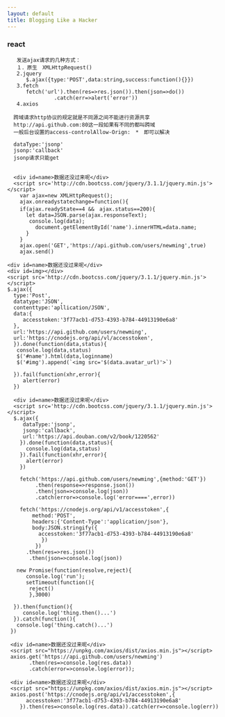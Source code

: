 ```yaml
---
layout: default
title: Blogging Like a Hacker
---
```



### react
       发送ajax请求的几种方式：
       １．原生　XMLHttpRequest()
       2.jquery
          $.ajax({type:'POST',data:string,success:function(){}})
       3.fetch
          fetch('url').then(res=>res.json()).then(json=>do())
                   .catch(err=>alert('error'))
       4.axios

      跨域请求http协议的规定就是不同源之间不能进行资源共享
      http://api.github.com:80这一段如果有不同的都叫跨域
      一般后台设置的access-controlAllow-Orign:　*　即可以解决

      dataType:'jsonp'
      jsonp:'callback'
      jsonp请求只能get

      
      <div id=name>数据还没过来呢</div>
      <script src='http://cdn.bootcss.com/jquery/3.1.1/jquery.min.js'></script>
        var ajax=new XMLHttpRequest();
        ajax.onreadystatechange=function(){
        if(ajax.readyState==4 &&　ajax.status==200){
          let data=JSON.parse(ajax.responseText);
           console.log(data);
             document.getElementById('name').innerHTML=data.name;
          }
        }
        ajax.open('GET','https://api.github.com/users/newming',true)
        ajax.send()

    <div id=name>数据还没过来呢</div>
    <div id=img></div>
    <script src='http://cdn.bootcss.com/jquery/3.1.1/jquery.min.js'></script>
    $.ajax({
      type:'Post',
      datatype:'JSON',
      contenttype:'apllication/JSON',
      data:{
         accesstoken:'3f77acb1-d753-4393-b784-44913190e6a8'
      },
      url:'https://api.github.com/users/newming',
      url:'https://cnodejs.org/api/vl/accesstoken',
      }).done(function(data,status){
       console.log(data,status)
       $('#name').html(data,loginname)
       $('#img').append(`<img src='$(data.avatar_url)'>`)

      }).fail(function(xhr,error){
         alert(error)
      })

      <div id=name>数据还没过来呢</div>
      <script src='http://cdn.bootcss.com/jquery/3.1.1/jquery.min.js'></script>
      $.ajax({
         dataType:'jsonp',
         jsonp:'callback',
         url:'https://api.douban.com/v2/book/1220562'
        }).done(function(data,status){
          console.log(data,status)
        }).fail(function(xhr,error){
          alert(error)
        })

        fetch('https://api.github.com/users/newming',{method:'GET'})
             .then(response=>response.json())
             .then(json=>console.log(json))
             .catch(error=>console.log('error====',error))

        fetch('https://cnodejs.org/api/v1/accesstoken',{
            method:'POST',
            headers:{'Content-Type':'application/json'},
            body:JSON.stringify({
              accesstoken:'3f77acb1-d753-4393-b784-44913190e6a8'
               })
             })
          .then(res=>res.json())
           .then(json=>console.log(json))

       new Promise(function(resolve,reject){
          console.log('run');
          setTimeout(function(){
           reject()
           },3000)

      }).then(function(){
         console.log('thing.then()...')
      }).catch(function(){
       console.log('thing.catch()...')
     })

     <div id=name>数据还没过来呢</div>
     <script src="https://unpkg.com/axios/dist/axios.min.js"></script>
     axios.get('https://api.github.com/users/newming')
           .then(res=>console.log(res.data))
           .catch(error=>console.log(error));

     <div id=name>数据还没过来呢</div>
     <script src="https://unpkg.com/axios/dist/axios.min.js"></script>
     axios.post('https://cnodejs.org/api/v1/accesstoken',{
          accesstoken:'3f77acb1-d753-4393-b784-44913190e6a8'
        }).then(res=>console.log(res.data)).catch(err=>console.log(err))
